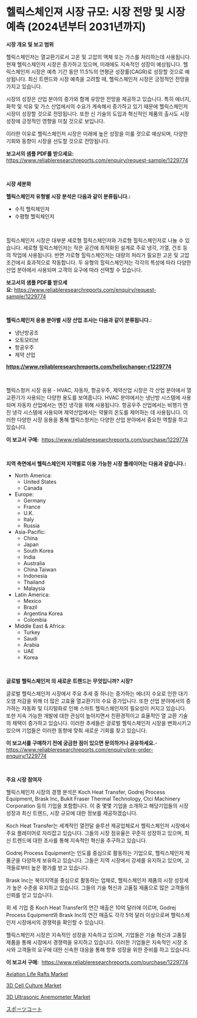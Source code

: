<p><h1>헬릭스체인져 시장 규모: 시장 전망 및 시장 예측 (2024년부터 2031년까지)</h1></p><p><strong>시장 개요 및 보고 범위</strong></p>
<p><p>헬릭스체인저는 열교환기로서 고온 및 고압의 액체 또는 가스를 처리하는데 사용됩니다. 현재 헬릭스체인저 시장은 증가하고 있으며, 미래에도 지속적인 성장이 예상됩니다. 헬릭스체인저 시장은 예측 기간 동안 11.5%의 연평균 성장률(CAGR)로 성장할 것으로 예상됩니다. 최신 트렌드와 시장 예측을 고려할 때, 헬릭스체인저 시장은 긍정적인 전망을 가지고 있습니다.</p><p>시장의 성장은 산업 분야의 증가와 함께 유망한 전망을 제공하고 있습니다. 특히 에너지, 화학 및 석유 및 가스 산업에서의 수요가 계속해서 증가하고 있기 때문에 헬릭스체인저 시장이 성장할 것으로 전망됩니다. 또한 신 기술의 도입과 혁신적인 제품의 출시도 시장 성장에 긍정적인 영향을 미칠 것으로 보입니다.</p><p>이러한 이유로 헬릭스체인저 시장은 미래에 높은 성장을 이룰 것으로 예상되며, 다양한 기회와 동향이 시장을 선도할 것으로 전망됩니다.</p></p>
<p><strong>보고서의 샘플 PDF를 받으세요:</strong> <a href="https://www.reliableresearchreports.com/enquiry/request-sample/1229774">https://www.reliableresearchreports.com/enquiry/request-sample/1229774</a></p>
<p>&nbsp;</p>
<p><strong>시장 세분화</strong></p>
<p><strong>헬릭스체인저 유형별 시장 분석은 다음과 같이 분류됩니다.:</strong></p>
<p><ul><li>수직 헬릭체인저</li><li>수평형 헬릭체인저</li></ul></p>
<p>&nbsp;</p>
<p><p>힐릭스체인저 시장은 대부분 세로형 힐릭스체인저와 가로형 힐릭스체인저로 나눌 수 있습니다. 세로형 힐릭스체인저는 작은 공간에 최적화된 설계로 주로 냉각, 가열, 건조 등의 작업에 사용됩니다. 반면 가로형 힐릭스체인저는 대량의 처리가 필요한 고온 및 고압 조건에서 효과적으로 작동합니다. 두 유형의 힐릭스체인저는 각각의 특성에 따라 다양한 산업 분야에서 사용되며 고객의 요구에 따라 선택할 수 있습니다.</p></p>
<p><strong>보고서의 샘플 PDF를 받으세요:</strong>&nbsp;<a href="https://www.reliableresearchreports.com/enquiry/request-sample/1229774">https://www.reliableresearchreports.com/enquiry/request-sample/1229774</a></p>
<p>&nbsp;</p>
<p><strong> 헬릭스체인저 응용 분야별 시장 산업 조사는 다음과 같이 분류됩니다.:</strong></p>
<p><ul><li>냉난방공조</li><li>오토모티브</li><li>항공우주</li><li>제약 산업</li></ul></p>
<p><strong><a href="https://www.reliableresearchreports.com/helixchanger-r1229774">https://www.reliableresearchreports.com/helixchanger-r1229774</a></strong></p>
<p>&nbsp;</p>
<p><p>헬릭스청커 시장 응용 - HVAC, 자동차, 항공우주, 제약산업 시장은 각 산업 분야에서 열교환기가 사용되는 다양한 용도를 보여줍니다. HVAC 분야에서는 냉난방 시스템에 사용되며 자동차 산업에서는 엔진 냉각을 위해 사용됩니다. 항공우주 산업에서는 비행기 엔진 냉각 시스템에 사용되며 제약산업에서는 약물의 온도를 제어하는 데 사용됩니다. 이러한 다양한 시장 응용을 통해 헬릭스청커는 다양한 산업 분야에서 중요한 역할을 하고 있습니다.</p></p>
<p><strong>이 보고서 구매:</strong>&nbsp; <a href="https://www.reliableresearchreports.com/purchase/1229774">https://www.reliableresearchreports.com/purchase/1229774</a></p>
<p>&nbsp;</p>
<p><strong>지역 측면에서 헬릭스체인저 지역별로 이용 가능한 시장 플레이어는 다음과 같습니다.:</strong></p>
<p><ul>
    <li>
        North America:
        <ul>
            <li>United States</li>
            <li>Canada</li>
        </ul>
    </li>
    <li>
        Europe:
        <ul>
            <li>Germany</li>
            <li>France</li>
            <li>U.K.</li>
            <li>Italy</li>
            <li>Russia</li>
        </ul>
    </li>
    <li>
        Asia-Pacific:
        <ul>
            <li>China</li>
            <li>Japan</li>
            <li>South Korea</li>
            <li>India</li>
            <li>Australia</li>
            <li>China Taiwan</li>
            <li>Indonesia</li>
            <li>Thailand</li>
            <li>Malaysia</li>
        </ul>
    </li>
    <li>
        Latin America:
        <ul>
            <li>Mexico</li>
            <li>Brazil</li>
            <li>Argentina Korea</li>
            <li>Colombia</li>
        </ul>
    </li>
    <li>
        Middle East & Africa:
        <ul>
            <li>Turkey</li>
            <li>Saudi</li>
            <li>Arabia</li>
            <li>UAE</li>
            <li>Korea</li>
        </ul>
    </li>
    </ul></p>
<p>&nbsp;</p>
<p><strong>글로벌 헬릭스체인저 의 새로운 트렌드는 무엇입니까? 시장?</strong></p>
<p><p>글로벌 헬릭스체인저 시장에서 주요 추세 중 하나는 증가하는 에너지 수요로 인한 대기오염 저감을 위해 더 많은 고효율 열교환기의 수요 증가입니다. 또한 산업 분야에서의 증가하는 자동화 및 디지털화로 인해 스마트 헬릭스체인저의 필요성이 커지고 있습니다. 또한 지속 가능한 개발에 대한 관심이 높아지면서 친환경적이고 효율적인 열 교환 기술의 채택이 증가하고 있습니다. 이러한 추세들은 글로벌 헬릭스체인저 시장을 변화시키고 있으며 기업들은 이러한 동향에 맞춰 새로운 기회를 찾고 있습니다.</p></p>
<p><strong>이 보고서를 구매하기 전에 궁금한 점이 있으면 문의하거나 공유하세요.</strong>- <a href="https://www.reliableresearchreports.com/enquiry/pre-order-enquiry/1229774">https://www.reliableresearchreports.com/enquiry/pre-order-enquiry/1229774</a></p>
<p>&nbsp;</p>
<p><strong>주요 시장 참여자</strong></p>
<p><p>헬릭스체인저 시장의 경쟁 분석은 Koch Heat Transfer, Godrej Process Equipment, Brask Inc, Bukit Fraser Thermal Technology, Ctci Machinery Corporation 등의 기업을 포함합니다. 이 중 몇몇 기업을 소개하고 해당기업들의 시장 성장과 최신 트렌드, 시장 규모에 대한 정보를 제공하겠습니다. </p><p>Koch Heat Transfer는 세계적인 열전달 솔루션 제공업체로서 헬릭스체인저 시장에서 주요 플레이어로 자리잡고 있습니다. 그들의 시장 점유율은 꾸준히 성장하고 있으며, 최신 트렌드에 대한 조사를 통해 지속적인 혁신을 추구하고 있습니다.</p><p>Godrej Process Equipment는 인도를 중심으로 활동하는 기업으로, 헬릭스체인저 제품군을 다양하게 보유하고 있습니다. 그들은 지역 시장에서 강세를 유지하고 있으며, 고객들로부터 높은 평가를 받고 있습니다.</p><p>Brask Inc는 북미지역을 중심으로 활동하는 업체로, 헬릭스체인저 제품의 시장 성장세가 높은 수준을 유지하고 있습니다. 그들의 기술 혁신과 고품질 제품으로 많은 고객들의 신뢰를 얻고 있습니다.</p><p>위 세 기업 중 Koch Heat Transfer의 연간 매출은 10억 달러에 이르며, Godrej Process Equipment와 Brask Inc의 연간 매출도 각각 5억 달러 이상으로써 헬릭스체인저 시장에서의 경쟁력을 확인할 수 있습니다.</p><p>헬릭스체인저 시장은 지속적인 성장을 지속하고 있으며, 기업들은 기술 혁신과 고품질 제품을 통해 시장에서 경쟁력을 유지하고 있습니다. 이러한 기업들은 지속적인 시장 조사와 고객들의 요구에 대한 신속한 대응을 통해 향후 성장을 위한 준비를 하고 있습니다.</p></p>
<p><strong>이 보고서 구매:</strong>&nbsp;&nbsp;<a href="https://www.reliableresearchreports.com/purchase/1229774">https://www.reliableresearchreports.com/purchase/1229774</a></p>
<p><p><a href="https://view.publitas.com/reportprime-1/aviation-life-rafts-market-trends-and-market-analysis-forecasted-for-period-2024-2031/">Aviation Life Rafts Market</a></p><p><a href="https://full-wildebeest-80b.notion.site/3D-Cell-Culture-Market-Furnishes-Information-on-Market-Share-Market-Trends-and-Market-Growth-bfa596f75a9b4144bda9396afd73232b">3D Cell Culture Market</a></p><p><a href="https://github.com/okotobwrhuteie/Market-Research-Report-List-2/blob/main/3d-ultrasonic-anemometer-market.md">3D Ultrasonic Anemometer Market</a></p><p><a href="https://github.com/SarahFahey88/Market-Research-Report-List-1/blob/main/193556132052.md">スポーツコート</a></p></p>